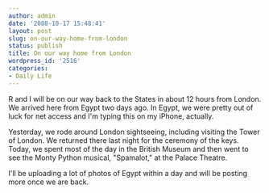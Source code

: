 ```yaml
---
author: admin
date: '2008-10-17 15:48:41'
layout: post
slug: on-our-way-home-from-london
status: publish
title: On our way home from London
wordpress_id: '2516'
categories:
- Daily Life
---
```

R and I will be on our way back to the States in about 12 hours from London. We arrived here from Egypt two days ago. In Egypt, we were pretty out of luck for net access and I'm typing this on my iPhone, actually.

Yesterday, we rode around London sightseeing, including visiting the Tower of London. We returned there last night for the ceremony of the keys. Today, we spent most of the day in the British Museum and then went to see the Monty Python musical, "Spamalot," at the Palace Theatre.

I'll be uploading a lot of photos of Egypt within a day and will be posting more once we are back.
